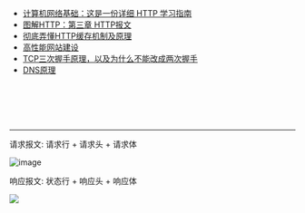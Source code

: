 - [计算机网络基础：这是一份详细 HTTP 学习指南](https://blog.csdn.net/carson_ho/article/details/82106781)
- [图解HTTP：第三章 HTTP报文](https://github.com/woai30231/http/tree/master/%E7%AC%AC%E4%B8%89%E7%AB%A0%20HTTP%E6%8A%A5%E6%96%87)
- [彻底弄懂HTTP缓存机制及原理](https://www.cnblogs.com/chenqf/articles/6386163.html)
- [高性能网站建设](https://www.cnblogs.com/chenqf/p/3778355.html)
- [TCP三次握手原理，以及为什么不能改成两次握手](https://github.com/Vuact/Blog/blob/main/base/http/TCP%E4%B8%89%E6%AC%A1%E6%8F%A1%E6%89%8B%E5%8E%9F%E7%90%86%EF%BC%8C%E4%BB%A5%E5%8F%8A%E4%B8%BA%E4%BB%80%E4%B9%88%E4%B8%8D%E8%83%BD%E6%94%B9%E6%88%90%E4%B8%A4%E6%AC%A1%E6%8F%A1%E6%89%8B.md)
- [DNS原理](https://github.com/Vuact/Blog/blob/main/base/http/DNS%E5%8E%9F%E7%90%86.md)


<br><br><br><br>

----

请求报文: 请求行 + 请求头 + 请求体

![image](https://user-images.githubusercontent.com/74364990/109516257-f2d25400-7ae2-11eb-8e93-228895671bbb.png)

响应报文: 状态行 + 响应头 + 响应体

![](https://img-blog.csdnimg.cn/20190216223421912.jpg)
